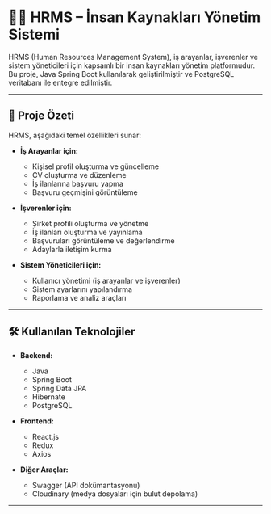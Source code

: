 # 🧑‍💼 HRMS – İnsan Kaynakları Yönetim Sistemi

HRMS (Human Resources Management System), iş arayanlar, işverenler ve sistem yöneticileri için kapsamlı bir insan kaynakları yönetim platformudur. Bu proje, Java Spring Boot kullanılarak geliştirilmiştir ve PostgreSQL veritabanı ile entegre edilmiştir.

---

## 🚀 Proje Özeti

HRMS, aşağıdaki temel özellikleri sunar:

- **İş Arayanlar için:**
  - Kişisel profil oluşturma ve güncelleme
  - CV oluşturma ve düzenleme
  - İş ilanlarına başvuru yapma
  - Başvuru geçmişini görüntüleme

- **İşverenler için:**
  - Şirket profili oluşturma ve yönetme
  - İş ilanları oluşturma ve yayınlama
  - Başvuruları görüntüleme ve değerlendirme
  - Adaylarla iletişim kurma

- **Sistem Yöneticileri için:**
  - Kullanıcı yönetimi (iş arayanlar ve işverenler)
  - Sistem ayarlarını yapılandırma
  - Raporlama ve analiz araçları

---

## 🛠️ Kullanılan Teknolojiler

- **Backend:**
  - Java
  - Spring Boot
  - Spring Data JPA
  - Hibernate
  - PostgreSQL

- **Frontend:**
  - React.js
  - Redux
  - Axios

- **Diğer Araçlar:**
  - Swagger (API dokümantasyonu)
  - Cloudinary (medya dosyaları için bulut depolama)

---

